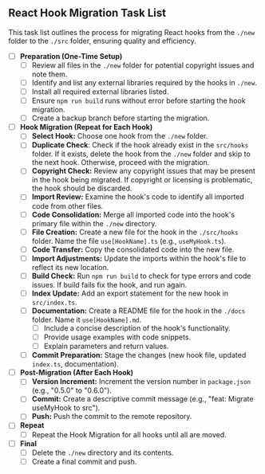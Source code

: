 ## React Hook Migration Task List

This task list outlines the process for migrating React hooks from the `./new` folder to the `./src` folder, ensuring quality and efficiency.

- [ ] **Preparation (One-Time Setup)**
  - [ ] Review all files in the `./new` folder for potential copyright issues and note them.
  - [ ] Identify and list any external libraries required by the hooks in `./new`.
  - [ ] Install all required external libraries listed.
  - [ ] Ensure `npm run build` runs without error before starting the hook migration.
  - [ ] Create a backup branch before starting the migration.
- [ ] **Hook Migration (Repeat for Each Hook)**
  - [ ] **Select Hook:** Choose one hook from the `./new` folder.
  - [ ] **Duplicate Check**: Check if the hook already exist in the `src/hooks` folder. If it exists, delete the hook from the `./new` folder and skip to the next hook. Otherwise, proceed with the migration.
  - [ ] **Copyright Check:** Review any copyright issues that may be present in the hook being migrated. If copyright or licensing is problematic, the hook should be discarded.
  - [ ] **Import Review:** Examine the hook's code to identify all imported code from other files.
  - [ ] **Code Consolidation:** Merge all imported code into the hook's primary file within the `./new` directory.
   - [ ] **File Creation:** Create a new file for the hook in the `./src/hooks` folder. Name the file `use[HookName].ts` (e.g., `useMyHook.ts`).
   - [ ] **Code Transfer:** Copy the consolidated code into the new file.
  - [ ] **Import Adjustments:** Update the imports within the hook's file to reflect its new location.
  - [ ] **Build Check:** Run `npm run build` to check for type errors and code issues. If build fails fix the hook, and run again.
  - [ ] **Index Update:** Add an export statement for the new hook in `src/index.ts`.
  - [ ] **Documentation:** Create a README file for the hook in the `./docs` folder. Name it `use[HookName].md`.
    - [ ] Include a concise description of the hook's functionality.
    - [ ] Provide usage examples with code snippets.
    - [ ] Explain parameters and return values.
  - [ ] **Commit Preparation:** Stage the changes (new hook file, updated `index.ts`, documentation).
- [ ] **Post-Migration (After Each Hook)**
  - [ ] **Version Increment:** Increment the version number in `package.json` (e.g., "0.5.0" to "0.6.0").
  - [ ] **Commit:** Create a descriptive commit message (e.g., "feat: Migrate useMyHook to src").
  - [ ] **Push:** Push the commit to the remote repository.
- [ ] **Repeat**
  - [ ] Repeat the Hook Migration for all hooks until all are moved.
- [ ] **Final**
  - [ ] Delete the `./new` directory and its contents.
  - [ ] Create a final commit and push.